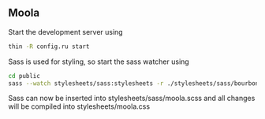 ## Moola

Start the development server using

```bash
thin -R config.ru start
```

Sass is used for styling, so start the sass watcher using

```bash
cd public
sass --watch stylesheets/sass:stylesheets -r ./stylesheets/sass/bourbon/lib/bourbon.rb
```
Sass can now be inserted into stylesheets/sass/moola.scss and all
changes will be compiled into stylesheets/moola.css
